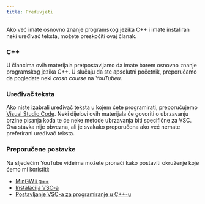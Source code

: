 ```yaml
---
title: Preduvjeti
---
```


Ako već imate osnovno znanje programskog jezika C++ i imate instaliran neki uređivač teksta, možete preskočiti ovaj članak. 

### C++

U člancima ovih materijala pretpostavljamo da imate barem osnovno znanje programskog jezika C++. U slučaju da ste apsolutni početnik, preporučamo da pogledate neki _crash course_ na _YouTubeu_.

### Uređivač teksta

Ako niste izabrali uređivač teksta u kojem ćete programirati, preporučujemo [Visual Studio Code](https://code.visualstudio.com/). Neki dijelovi ovih materijala će govoriti o ubrzavanju brzine pisanja koda te će neke metode ubrzavanja biti specifične za VSC. Ova stavka nije obvezna, ali je svakako preporučena ako već nemate preferirani uređivač teksta.

### Preporučene postavke

Na sljedećim YouTube videima možete pronaći kako postaviti okruženje koje ćemo mi koristiti:
- [MinGW i g++](https://www.youtube.com/watch?v=guM4XS43m4I)
- [Instalacija VSC-a](https://www.youtube.com/watch?v=JGsyJI8XG0Y)
- [Postavljanje VSC-a za programiranje u C++-u](https://www.youtube.com/watch?v=77v-Poud_io)




